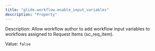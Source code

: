 ```yaml
---
title: "glide.workflow.enable_input_variables"
description: "Property"
---
```


Description: Allow workflow author to add workflow input variables to workflows assigned to Request Items (sc_req_item).

Value: `false`